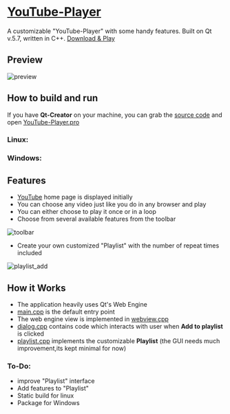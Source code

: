 # [YouTube-Player]()

A customizable "YouTube-Player" with some handy features. Built on Qt v.5.7, written in C++. [Download & Play]() 


## Preview

![preview](https://raw.githubusercontent.com/abrarShariar/YouTube-Player/master/youtube-player-01.png)


## How to build and run


If you have **Qt-Creator** on your machine, you can grab the [source code](https://github.com/abrarShariar/YouTube-Player/archive/master.zip) and open [YouTube-Player.pro](https://github.com/abrarShariar/YouTube-Player/blob/master/src/YouTube-Player.pro)


### Linux:
	
  
### Windows: 
    


## Features

 - [YouTube](www.youtube.com) home page is displayed initially
 - You can choose any video just like you do in any browser and play
 - You can either choose to play it once or in a loop
 - Choose from several available features from the toolbar
 
 ![toolbar](https://raw.githubusercontent.com/abrarShariar/YouTube-Player/master/youtube-player-toolbar.png)
 	
   - Create your own customized "Playlist" with the number of repeat times included 

![playlist_add](https://raw.githubusercontent.com/abrarShariar/YouTube-Player/master/youtube-player-02.png)
	
## How it Works

- The application heavily uses Qt's Web Engine
- [main.cpp](https://github.com/abrarShariar/YouTube-Player/blob/master/src/main.cpp) is the default entry point
- The web engine view is implemented in [webview.cpp](https://github.com/abrarShariar/YouTube-Player/blob/master/src/webview.cpp)
- [dialog.cpp](https://github.com/abrarShariar/YouTube-Player/blob/master/src/dialog.cpp) contains code which interacts with user when **Add to playlist** is clicked
- [playlist.cpp](https://github.com/abrarShariar/YouTube-Player/blob/master/src/playlist.cpp) implements the customizable **Playlist** (the GUI needs much improvement,its kept minimal for now)
	


### To-Do:

- improve "Playlist" interface
- Add features to "Playlist"
- Static build for linux
- Package for Windows
 



